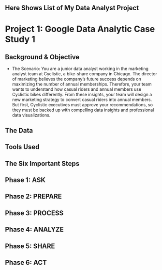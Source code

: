 ## Here Shows List of My Data Analyst Project 

# Project 1: Google Data Analytic Case Study 1


## Background & Objective
* The Scenario: You are a junior data analyst working in the marketing analyst team at Cyclistic, a bike-share company in Chicago. The director of marketing believes the company’s future success depends on maximizing the number of annual memberships. Therefore, your team wants to understand how casual riders and annual members use Cyclistic bikes differently. From these insights, your team will design a new marketing strategy to convert casual riders into annual members. But first, Cyclistic executives must approve your recommendations, so they must be backed up with compelling data insights and professional data visualizations.


## The Data


## Tools Used


## The Six Important Steps

## Phase 1: ASK


## Phase 2: PREPARE


## Phase 3: PROCESS


## Phase 4: ANALYZE


## Phase 5: SHARE


## Phase 6: ACT

